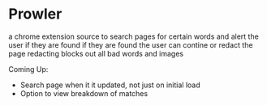 # Prowler
a chrome extension source to search pages for certain words and alert the user if they are found
if they are found the user can contine or redact the page
redacting blocks out all bad words and images

Coming Up:
 - Search page when it it updated, not just on initial load
 - Option to view breakdown of matches
